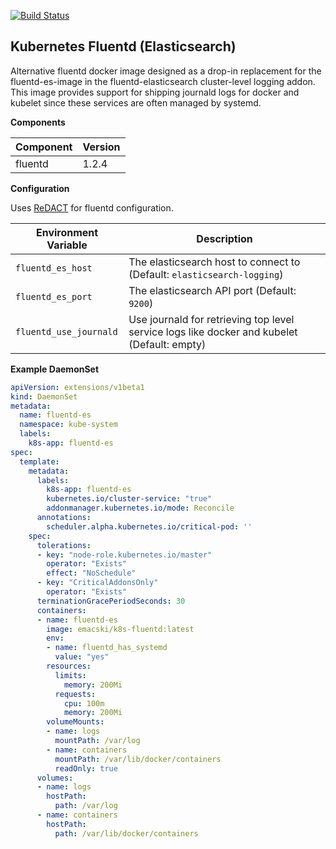 [![Build Status](https://travis-ci.org/emacski/k8s-fluentd.svg?branch=master)](https://travis-ci.org/emacski/k8s-fluentd)

Kubernetes Fluentd (Elasticsearch)
----------------------------------

Alternative fluentd docker image designed as a drop-in replacement for the fluentd-es-image in the fluentd-elasticsearch cluster-level logging addon. This image provides support for shipping journald logs for docker and kubelet since these services are often managed by systemd.

**Components**

| Component | Version |
| --------- | ------- |
| fluentd | 1.2.4 |

**Configuration**

Uses [ReDACT](https://github.com/emacski/redact) for fluentd configuration.

| Environment Variable | Description |
| -------------------- | ----------- |
| `fluentd_es_host` | The elasticsearch host to connect to (Default: `elasticsearch-logging`) |
| `fluentd_es_port` | The elasticsearch API port (Default: `9200`) |
| `fluentd_use_journald` | Use journald for retrieving top level service logs like docker and kubelet (Default: empty) |

**Example DaemonSet**
```yaml
apiVersion: extensions/v1beta1
kind: DaemonSet
metadata:
  name: fluentd-es
  namespace: kube-system
  labels:
    k8s-app: fluentd-es
spec:
  template:
    metadata:
      labels:
        k8s-app: fluentd-es
        kubernetes.io/cluster-service: "true"
        addonmanager.kubernetes.io/mode: Reconcile
      annotations:
        scheduler.alpha.kubernetes.io/critical-pod: ''
    spec:
      tolerations:
      - key: "node-role.kubernetes.io/master"
        operator: "Exists"
        effect: "NoSchedule"
      - key: "CriticalAddonsOnly"
        operator: "Exists"
      terminationGracePeriodSeconds: 30
      containers:
      - name: fluentd-es
        image: emacski/k8s-fluentd:latest
        env:
        - name: fluentd_has_systemd
          value: "yes"
        resources:
          limits:
            memory: 200Mi
          requests:
            cpu: 100m
            memory: 200Mi
        volumeMounts:
        - name: logs
          mountPath: /var/log
        - name: containers
          mountPath: /var/lib/docker/containers
          readOnly: true
      volumes:
      - name: logs
        hostPath:
          path: /var/log
      - name: containers
        hostPath:
          path: /var/lib/docker/containers
```
